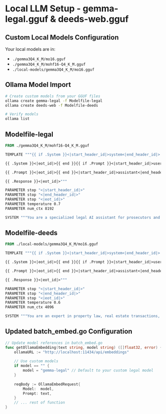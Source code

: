 # Local LLM Setup - gemma-legal.gguf & deeds-web.gguf

## Custom Local Models Configuration

Your local models are in:
- `./gemma3Q4_K_M/mo16.gguf` 
- `./gemma3Q4_K_M/mohf16-Q4_K_M.gguf`
- `./local-models/gemma3Q4_K_M/mo16.gguf`

## Ollama Model Import

```bash
# Create custom models from your GGUF files
ollama create gemma-legal -f Modelfile-legal
ollama create deeds-web -f Modelfile-deeds

# Verify models
ollama list
```

## Modelfile-legal
```dockerfile
FROM ./gemma3Q4_K_M/mohf16-Q4_K_M.gguf

TEMPLATE """{{ if .System }}<|start_header_id|>system<|end_header_id|>

{{ .System }}<|eot_id|>{{ end }}{{ if .Prompt }}<|start_header_id|>user<|end_header_id|>

{{ .Prompt }}<|eot_id|>{{ end }}<|start_header_id|>assistant<|end_header_id|>

{{ .Response }}<|eot_id|>"""

PARAMETER stop "<|start_header_id|>"
PARAMETER stop "<|end_header_id|>"
PARAMETER stop "<|eot_id|>"
PARAMETER temperature 0.7
PARAMETER num_ctx 8192

SYSTEM """You are a specialized legal AI assistant for prosecutors and legal professionals. You provide accurate, evidence-based legal analysis focusing on case law, legal procedures, and document analysis."""
```

## Modelfile-deeds
```dockerfile
FROM ./local-models/gemma3Q4_K_M/mo16.gguf

TEMPLATE """{{ if .System }}<|start_header_id|>system<|end_header_id|>

{{ .System }}<|eot_id|>{{ end }}{{ if .Prompt }}<|start_header_id|>user<|end_header_id|>

{{ .Prompt }}<|eot_id|>{{ end }}<|start_header_id|>assistant<|end_header_id|>

{{ .Response }}<|eot_id|>"""

PARAMETER stop "<|start_header_id|>"
PARAMETER stop "<|end_header_id|>"
PARAMETER stop "<|eot_id|>"
PARAMETER temperature 0.6
PARAMETER num_ctx 4096

SYSTEM """You are an expert in property law, real estate transactions, and deed analysis. You help with document review, legal compliance, and real estate law questions."""
```

## Updated batch_embed.go Configuration

```go
// Update model references in batch_embed.go
func getOllamaEmbedding(text string, model string) ([]float32, error) {
    ollamaURL := "http://localhost:11434/api/embeddings"
    
    // Use custom models
    if model == "" {
        model = "gemma-legal" // Default to your custom legal model
    }
    
    reqBody := OllamaEmbedRequest{
        Model:  model,
        Prompt: text,
    }
    // ... rest of function
}
```